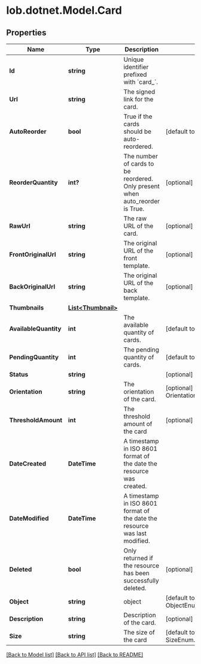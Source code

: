 # lob.dotnet.Model.Card

## Properties

Name | Type | Description | Notes
------------ | ------------- | ------------- | -------------
**Id** | **string** | Unique identifier prefixed with &#x60;card_&#x60;. | 
**Url** | **string** | The signed link for the card. | 
**AutoReorder** | **bool** | True if the cards should be auto-reordered. | [default to false]
**ReorderQuantity** | **int?** | The number of cards to be reordered. Only present when auto_reorder is True. | [optional] 
**RawUrl** | **string** | The raw URL of the card. | [optional] 
**FrontOriginalUrl** | **string** | The original URL of the front template. | [optional] 
**BackOriginalUrl** | **string** | The original URL of the back template. | [optional] 
**Thumbnails** | [**List&lt;Thumbnail&gt;**](Thumbnail.md) |  | 
**AvailableQuantity** | **int** | The available quantity of cards. | [default to 0]
**PendingQuantity** | **int** | The pending quantity of cards. | [default to 0]
**Status** | **string** |  | [optional] 
**Orientation** | **string** | The orientation of the card. | [optional] [default to OrientationEnum.Horizontal]
**ThresholdAmount** | **int** | The threshold amount of the card | [optional] [default to 0]
**DateCreated** | **DateTime** | A timestamp in ISO 8601 format of the date the resource was created. | 
**DateModified** | **DateTime** | A timestamp in ISO 8601 format of the date the resource was last modified. | 
**Deleted** | **bool** | Only returned if the resource has been successfully deleted. | [optional] 
**Object** | **string** | object | [default to ObjectEnum.Card]
**Description** | **string** | Description of the card. | [optional] 
**Size** | **string** | The size of the card | [default to SizeEnum._2125x3375]

[[Back to Model list]](../README.md#documentation-for-models) [[Back to API list]](../README.md#documentation-for-api-endpoints) [[Back to README]](../README.md)

